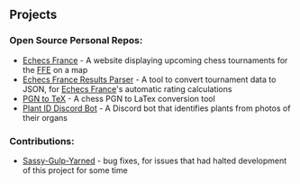 ## Projects

### Open Source Personal Repos:
- [Echecs France](https://github.com/TheRealOwenRees/echecsfrance) - A website displaying upcoming chess tournaments for the [FFE](https://www.echecs.asso.fr/) on a map
- [Echecs France Results Parser](https://github.com/TheRealOwenRees/echecsfrance-results-parser) - A tool to convert tournament data to JSON, for [Echecs France](https://github.com/TheRealOwenRees/echecsfrance)'s automatic rating calculations
- [PGN to TeX](https://github.com/TheRealOwenRees/pgn2tex) - A chess PGN to LaTex conversion tool
- [Plant ID Discord Bot](https://github.com/TheRealOwenRees/plantID_discordbot) - A Discord bot that identifies plants from photos of their organs

### Contributions:
- [Sassy-Gulp-Yarned](https://github.com/LordFren/Sassy-Gulp-Yarned) - bug fixes, for issues that had halted development of this project for some time
